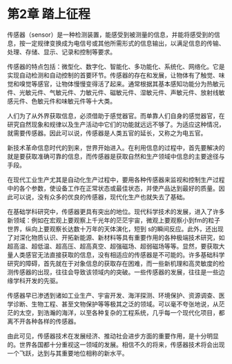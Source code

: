 # 第2章 踏上征程

传感器（sensor）是一种检测装置，能感受到被测量的信息，并能将感受到的信息，按一定规律变换成为电信号或其他所需形式的信息输出，以满足信息的传输、处理、存储、显示、记录和控制等要求。

传感器的特点包括：微型化、数字化、智能化、多功能化、系统化、网络化。它是实现自动检测和自动控制的首要环节。传感器的存在和发展，让物体有了触觉、味觉和嗅觉等感官，让物体慢慢变得活了起来。通常根据其基本感知功能分为热敏元件、光敏元件、气敏元件、力敏元件、磁敏元件、湿敏元件、声敏元件、放射线敏感元件、色敏元件和味敏元件等十大类。

人们为了从外界获取信息，必须借助于感觉器官。而单靠人们自身的感觉器官，在研究自然现象和规律以及生产活动中它们的功能就远远不够了。为适应这种情况，就需要传感器。因此可以说，传感器是人类五官的延长，又称之为电五官。

新技术革命信息时代的到来，世界开始进入。在利用信息的过程中，首先要解决的就是要获取准确可靠的信息，而传感器是获取自然和生产领域中信息的主要途径与手段。

在现代工业生产尤其是自动化生产过程中，要用各种传感器来监视和控制生产过程中的各个参数，使设备工作在正常状态或最佳状态，并使产品达到最好的质量。因此可以说，没有众多的优良的传感器，现代化生产也就失去了基础。

在基础学科研究中，传感器更具有突出的地位。现代科学技术的发展，进入了许多新领域：例如在宏观上要观察上千光年的茫茫宇宙，微观上要观察小到fm的粒子世界，纵向上要观察长达数十万年的天体演化，短到 s的瞬间反应。此外，还出现了对深化物质认识、开拓新能源、新材料等具有重要作用的各种极端技术研究，如超高温、超低温、超高压、超高真空、超强磁场、超弱磁场等等。显然，要获取大量人类感官无法直接获取的信息，没有相适应的传感器是不可能的。许多基础科学研究的障碍，首先就在于对象信息的获取存在困难，而一些新机理和高灵敏度的检测传感器的出现，往往会导致该领域内的突破。一些传感器的发展，往往是一些边缘学科开发的先驱。

传感器早已渗透到诸如工业生产、宇宙开发、海洋探测、环境保护、资源调查、医学诊断、生物工程、甚至文物保护等等极其之泛的领域。可以毫不夸张地说，从茫茫的太空，到浩瀚的海洋，以至各种复杂的工程系统，几乎每一个现代化项目，都离不开各种各样的传感器。

由此可见，传感器技术在发展经济、推动社会进步方面的重要作用，是十分明显的。世界各国都十分重视这一领域的发展。相信不久的将来，传感器技术将会出现一个飞跃，达到与其重要地位相称的新水平。

